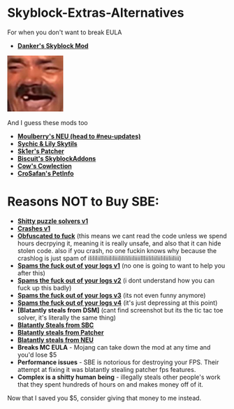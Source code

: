 # Skyblock-Extras-Alternatives
For when you don't want to break EULA

- **[Danker's Skyblock Mod](https://github.com/bowser0000/SkyblockMod/releases)**

![](kekw/kekw.png)

And I guess these mods too

- **[Moulberry's NEU (head to #neu-updates)](https://discord.gg/moulberry)**
- **[Sychic & Lily Skytils](https://github.com/Skytils/SkytilsMod/releases)**
- **[Sk1er's Patcher](https://sk1er.club/mods/patcher)**
- **[Biscuit's SkyblockAddons](https://biscuit.codes/mods/skyblockaddons/downloadversion/?v=1.5.5)**
- **[Cow's Cowlection](https://github.com/cow-mc/Cowlection/releases)**
- **[CroSafan's PetInfo](https://github.com/CroSafan/PetInfo/releases/)**

# Reasons NOT to Buy SBE:
- **[Shitty puzzle solvers v1](https://imgur.com/a/2xcDUBN)**
- **[Crashes v1](https://imgur.com/a/nXh749Y)**
- **[Obfuscated to fuck](https://imgur.com/a/41aSbvw)** (this means we cant read the code unless we spend hours decrpying it, meaning it is really unsafe, and also that it can hide stolen code. also if you crash, no one fuckin knows why because the crashlog is just spam of iIiIiIiiIIiIiiIiIiiiIiIiIiIiiIiiiiIIIiiIiIiiIiiIiIiiIiiIiii)
- **[Spams the fuck out of your logs v1](https://imgur.com/a/zanoqTA)** (no one is going to want to help you after this)
- **[Spams the fuck out of your logs v2](https://imgur.com/a/xQm7jeN)** (i dont understand how you can fuck up this badly)
- **[Spams the fuck out of your logs v3](https://imgur.com/a/tFODSqR)** (its not even funny anymore)
- **[Spams the fuck out of your logs v4](https://imgur.com/a/ZqTvjuf)** (it's just depressing at this point)
- **[Blatantly steals from DSM]** (cant find screenshot but its the tic tac toe solver, it's literally the same thing)
- **[Blatantly Steals from SBC](https://imgur.com/a/TpkgDGU)**
- **[Blatantly steals from Patcher](https://imgur.com/a/rjNF5aT)**
- **[Blatantly steals from NEU](https://imgur.com/a/wqA6KZA)**
- **Breaks MC EULA** - Mojang can take down the mod at any time and you'd lose $5
- **Performance issues** - SBE is notorious for destroying your FPS. Their attempt at fixing it was blatantly stealing patcher fps features.
- **Complex is a shitty human being** - illegally steals other people's work that they spent hundreds of hours on and makes money off of it.

Now that I saved you $5, consider giving that money to me instead.
